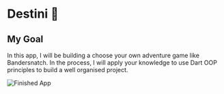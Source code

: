 
# Destini 🤔

## My Goal

In this app, I will be building a choose your own adventure game like Bandersnatch. In the process, I will apply your knowledge  to use Dart OOP principles to build a well organised project.

![Finished App](https://github.com/londonappbrewery/Images/blob/master/Destini.gif)
